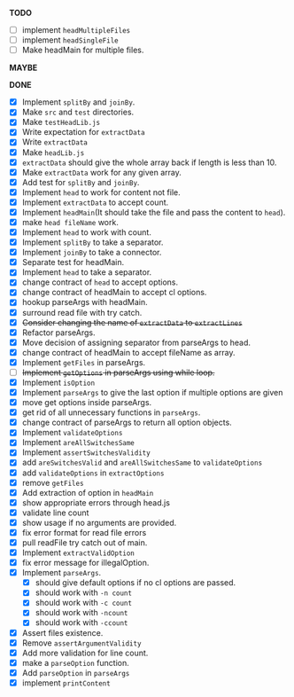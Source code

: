 **TODO**

- [ ] implement `headMultipleFiles`
- [ ] implement `headSingleFile`
- [ ] Make headMain for multiple files.

**MAYBE**


**DONE**

- [x] Implement `splitBy` and `joinBy`.
- [x] Make `src` and `test` directories.
- [x] Make `testHeadLib.js`
- [x] Write expectation for `extractData`
- [x] Write `extractData`
- [x] Make `headLib.js`
- [x] `extractData` should give the whole array back if length is less than 10.
- [x] Make `extractData` work for any given array.
- [x] Add test for `splitBy` and `joinBy`.
- [x] Implement `head` to work for content not file.
- [x] Implement  `extractData` to accept count.
- [x] Implement `headMain`(It should take the file and pass the content to `head`).
- [x] make `head fileName` work.
- [x] Implement `head` to work with count.
- [x] Implement `splitBy` to take a separator.
- [x] Implement `joinBy` to take a connector.
- [x] Separate test for headMain.
- [x] Implement `head` to take a separator.
- [x] change contract of `head` to accept options.
- [x] change contract of headMain to accept cl options.
- [x] hookup parseArgs with headMain.
- [x] surround read file with try catch.
- [x] ~~Consider changing the name of `extractData` to `extractLines`~~
- [x] Refactor parseArgs.
- [x] Move decision of assigning separator from parseArgs to head.
- [x] change contract of headMain to accept fileName as array.
- [x] Implement `getFiles` in parseArgs.
- [ ] ~~Implement `getOptions` in parseArgs using while loop.~~
- [x] Implement `isOption`
- [x] Implement `parseArgs` to give the last option if multiple options are given
- [x] move get options inside parseArgs.
- [x] get rid of all unnecessary functions in `parseArgs`.
- [x] change contract of parseArgs to return all option objects.
- [x] Implement `validateOptions`
- [x] Implement `areAllSwitchesSame`
- [x] Implement `assertSwitchesValidity`
- [x] add `areSwitchesValid` and `areAllSwitchesSame` to `validateOptions`
- [x] add `validateOptions` in `extractOptions`
- [x] remove `getFiles`
- [x] Add extraction of option in `headMain`
- [x] show appropriate errors through head.js
- [x] validate line count
- [x] show usage if no arguments are provided.
- [x] fix error format for read file errors
- [x] pull readFile try catch out of main.
- [x] Implement `extractValidOption`
- [x] fix error message for illegalOption. 
- [x] Implement `parseArgs`.
  - [x] should give default options if no cl options are passed.
  - [x] should work with `-n count`
  - [x] should work with `-c count `
  - [x] should work with `-ncount`
  - [x] should work with `-ccount`
- [x] Assert files existence.
- [x] Remove `assertArgumentValidity`
- [x] Add more validation for line count.
- [x] make a `parseOption` function.
- [x] Add `parseOption` in `parseArgs`
- [x] implement `printContent`
